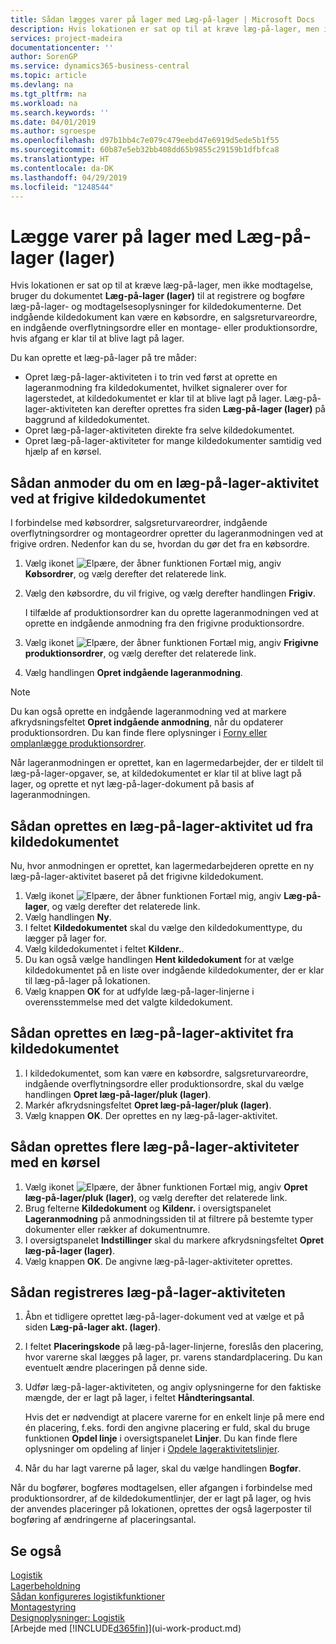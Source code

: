 ```yaml
---
title: Sådan lægges varer på lager med Læg-på-lager | Microsoft Docs
description: Hvis lokationen er sat op til at kræve læg-på-lager, men ikke modtagelse, bruger du dokumentet **Læg-på-lager (lager)** til at registrere og bogføre læg-på-lager- og modtagelseoplysninger for kildedokumenterne. Det indgående kildedokument kan være en købsordre, en salgsreturvareordre, en indgående overflytningsordre eller en produktionsordre, hvis afgang er klar til at blive lagt på lager.
services: project-madeira
documentationcenter: ''
author: SorenGP
ms.service: dynamics365-business-central
ms.topic: article
ms.devlang: na
ms.tgt_pltfrm: na
ms.workload: na
ms.search.keywords: ''
ms.date: 04/01/2019
ms.author: sgroespe
ms.openlocfilehash: d97b1bb4c7e079c479eebd47e6919d5ede5b1f55
ms.sourcegitcommit: 60b87e5eb32bb408dd65b9855c29159b1dfbfca8
ms.translationtype: HT
ms.contentlocale: da-DK
ms.lasthandoff: 04/29/2019
ms.locfileid: "1248544"
---
```

# <a name="put-items-away-with-inventory-put-aways"></a>Lægge varer på lager med Læg-på-lager (lager)
Hvis lokationen er sat op til at kræve læg-på-lager, men ikke modtagelse, bruger du dokumentet **Læg-på-lager (lager)** til at registrere og bogføre læg-på-lager- og modtagelsesoplysninger for kildedokumenterne. Det indgående kildedokument kan være en købsordre, en salgsreturvareordre, en indgående overflytningsordre eller en montage- eller produktionsordre, hvis afgang er klar til at blive lagt på lager.  

Du kan oprette et læg-på-lager på tre måder:  

- Opret læg-på-lager-aktiviteten i to trin ved først at oprette en lageranmodning fra kildedokumentet, hvilket signalerer over for lagerstedet, at kildedokumentet er klar til at blive lagt på lager. Læg-på-lager-aktiviteten kan derefter oprettes fra siden **Læg-på-lager (lager)** på baggrund af kildedokumentet.  
- Opret læg-på-lager-aktiviteten direkte fra selve kildedokumentet.  
- Opret læg-på-lager-aktiviteter for mange kildedokumenter samtidig ved hjælp af en kørsel.  

## <a name="to-request-an-inventory-put-away-by-releasing-the-source-document"></a>Sådan anmoder du om en læg-på-lager-aktivitet ved at frigive kildedokumentet
I forbindelse med købsordrer, salgsreturvareordrer, indgående overflytningsordrer og montageordrer opretter du lageranmodningen ved at frigive ordren. Nedenfor kan du se, hvordan du gør det fra en købsordre.  

1.  Vælg ikonet ![Elpære, der åbner funktionen Fortæl mig](media/ui-search/search_small.png "Fortæl mig, hvad du vil foretage dig"), angiv **Købsordrer**, og vælg derefter det relaterede link.
2. Vælg den købsordre, du vil frigive, og vælg derefter handlingen **Frigiv**.  

    I tilfælde af produktionsordrer kan du oprette lageranmodningen ved at oprette en indgående anmodning fra den frigivne produktionsordre.  
3.  Vælg ikonet ![Elpære, der åbner funktionen Fortæl mig](media/ui-search/search_small.png "Fortæl mig, hvad du vil foretage dig"), angiv **Frigivne produktionsordrer**, og vælg derefter det relaterede link.  
4. Vælg handlingen **Opret indgående lageranmodning**.  

> [!NOTE]  
>  Du kan også oprette en indgående lageranmodning ved at markere afkrydsningsfeltet **Opret indgående anmodning**, når du opdaterer produktionsordren. Du kan finde flere oplysninger i [Forny eller omplanlægge produktionsordrer](production-how-to-replan-refresh-production-orders.md).  

Når lageranmodningen er oprettet, kan en lagermedarbejder, der er tildelt til læg-på-lager-opgaver, se, at kildedokumentet er klar til at blive lagt på lager, og oprette et nyt læg-på-lager-dokument på basis af lageranmodningen.  

## <a name="to-create-an-inventory-put-away-based-on-the-source-document"></a>Sådan oprettes en læg-på-lager-aktivitet ud fra kildedokumentet
Nu, hvor anmodningen er oprettet, kan lagermedarbejderen oprette en ny læg-på-lager-aktivitet baseret på det frigivne kildedokument.   
1.  Vælg ikonet ![Elpære, der åbner funktionen Fortæl mig](media/ui-search/search_small.png "Fortæl mig, hvad du vil foretage dig"), angiv **Læg-på-lager**, og vælg derefter det relaterede link.  
2. Vælg handlingen **Ny**.  
3. I feltet **Kildedokumentet** skal du vælge den kildedokumenttype, du lægger på lager for.  
4. Vælg kildedokumentet i feltet **Kildenr.**.  
5. Du kan også vælge handlingen **Hent kildedokument** for at vælge kildedokumentet på en liste over indgående kildedokumenter, der er klar til læg-på-lager på lokationen.  
6. Vælg knappen **OK** for at udfylde læg-på-lager-linjerne i overensstemmelse med det valgte kildedokument.  

## <a name="to-create-an-inventory-put-away-from-the-source-document"></a>Sådan oprettes en læg-på-lager-aktivitet fra kildedokumentet  
1.  I kildedokumentet, som kan være en købsordre, salgsreturvareordre, indgående overflytningsordre eller produktionsordre, skal du vælge handlingen **Opret læg-på-lager/pluk (lager)**.  
2. Markér afkrydsningsfeltet **Opret læg-på-lager/pluk (lager)**.
3. Vælg knappen **OK**. Der oprettes en ny læg-på-lager-aktivitet.

## <a name="to-create-multiple-inventory-put-aways-with-a-batch-job"></a>Sådan oprettes flere læg-på-lager-aktiviteter med en kørsel  
1.  Vælg ikonet ![Elpære, der åbner funktionen Fortæl mig](media/ui-search/search_small.png "Fortæl mig, hvad du vil foretage dig"), angiv **Opret læg-på-lager/pluk (lager)**, og vælg derefter det relaterede link.  
2.  Brug felterne **Kildedokument** og **Kildenr.** i oversigtspanelet **Lageranmodning** på anmodningssiden til at filtrere på bestemte typer dokumenter eller rækker af dokumentnumre.  
3.  I oversigtspanelet **Indstillinger** skal du markere afkrydsningsfeltet **Opret læg-på-lager (lager)**.
4.  Vælg knappen **OK**. De angivne læg-på-lager-aktiviteter oprettes.

## <a name="to-record-the-inventory-put-away"></a>Sådan registreres læg-på-lager-aktiviteten  
1. Åbn et tidligere oprettet læg-på-lager-dokument ved at vælge et på siden **Læg-på-lager akt. (lager)**.  
2. I feltet **Placeringskode** på læg-på-lager-linjerne, foreslås den placering, hvor varerne skal lægges på lager, pr. varens standardplacering. Du kan eventuelt ændre placeringen på denne side.  
3. Udfør læg-på-lager-aktiviteten, og angiv oplysningerne for den faktiske mængde, der er lagt på lager, i feltet **Håndteringsantal**.

    Hvis det er nødvendigt at placere varerne for en enkelt linje på mere end én placering, f.eks. fordi den angivne placering er fuld, skal du bruge funktionen **Opdel linje** i oversigtspanelet **Linjer**. Du kan finde flere oplysninger om opdeling af linjer i [Opdele lageraktivitetslinjer](warehouse-how-to-split-warehouse-activity-lines.md).  
4. Når du har lagt varerne på lager, skal du vælge handlingen **Bogfør**.  

Når du bogfører, bogføres modtagelsen, eller afgangen i forbindelse med produktionsordrer, af de kildedokumentlinjer, der er lagt på lager, og hvis der anvendes placeringer på lokationen, oprettes der også lagerposter til bogføring af ændringerne af placeringsantal.

## <a name="see-also"></a>Se også  
[Logistik](warehouse-manage-warehouse.md)  
[Lagerbeholdning](inventory-manage-inventory.md)  
[Sådan konfigureres logistikfunktioner](warehouse-setup-warehouse.md)     
[Montagestyring](assembly-assemble-items.md)    
[Designoplysninger: Logistik](design-details-warehouse-management.md)  
[Arbejde med [!INCLUDE[d365fin](includes/d365fin_md.md)]](ui-work-product.md)  
